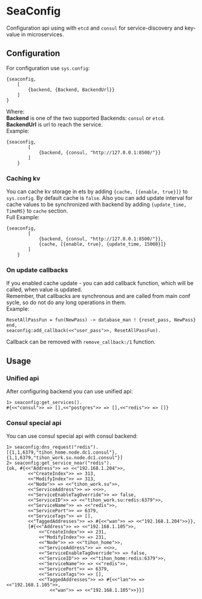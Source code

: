 # SeaConfig
Configuration api using with `etcd` and `consul` for service-discovery and
key-value in microservices.

## Configuration
For configuration use `sys.config`:

    {seaconfig, 
        [
            {backend, {Backend, BackendUrl}}
        ]
    }
Where:  
__Backend__ is one of the two supported Backends: `consul` or `etcd`.  
__BackendUrl__ is url to reach the service.  
Example:

    {seaconfig, 
            [
                {backend, {consul, "http://127.0.0.1:8500/"}}
            ]
        }
### Caching kv
You can cache kv storage in ets by adding `{cache, [{enable, true}]}` to 
`sys.config`. By default cache is `false`. Also you can add update interval
for cache values to be synchronized with backend by adding 
`{update_time, TimeMS}` to `cache` section.  
Full Example:

    {seaconfig, 
            [
                {backend, {consul, "http://127.0.0.1:8500/"}},
                {cache, [{enable, true}, {update_time, 15000}]}
            ]
        }
### On update callbacks
If you enabled cache update - you can add callback function, which will 
be called, when value is updated.  
Remember, that callbacks are synchronous and are called from main conf sycle,
so do not do any long operations in them.  
Example:
    
    ResetAllPassFun = fun(NewPass) -> database_man ! {reset_pass, NewPass} end, 
    seaconfig:add_callback(<<"user_pass">>, ResetAllPassFun).
Callback can be removed with `remove_callback:/1` function.

## Usage
### Unified api
After configuring backend you can use unified api:

    1> seaconfig:get_services().
    #{<<"consul">> => [],<<"postgres">> => [],<<"redis">> => []}

### Consul special api
You can use consul special api with consul backend:

    1> seaconfig:dns_request("redis").
    [{1,1,6379,"tihon_home.node.dc1.consul"},
    {1,1,6379,"tihon_work.su.node.dc1.consul"}]
    2> seaconfig:get_service_near("redis").
    {ok, #{<<"Address">> => <<"192.168.1.204">>,
            <<"CreateIndex">> => 313,
            <<"ModifyIndex">> => 313,
            <<"Node">> => <<"tihon_work.su">>,
            <<"ServiceAddress">> => <<>>,
            <<"ServiceEnableTagOverride">> => false,
            <<"ServiceID">> => <<"tihon_work.su:redis:6379">>,
            <<"ServiceName">> => <<"redis">>,
            <<"ServicePort">> => 6379,
            <<"ServiceTags">> => [],
            <<"TaggedAddresses">> => #{<<"wan">> => <<"192.168.1.204">>}}, 
            [#{<<"Address">> => <<"192.168.1.105">>,
                <<"CreateIndex">> => 231,
                <<"ModifyIndex">> => 231,
                <<"Node">> => <<"tihon_home">>,
                <<"ServiceAddress">> => <<>>,
                <<"ServiceEnableTagOverride">> => false,
                <<"ServiceID">> => <<"tihon_home:redis:6379">>,
                <<"ServiceName">> => <<"redis">>,
                <<"ServicePort">> => 6379,
                <<"ServiceTags">> => [],
                <<"TaggedAddresses">> => #{<<"lan">> => <<"192.168.1.105">>,
                    <<"wan">> => <<"192.168.1.105">>}}]